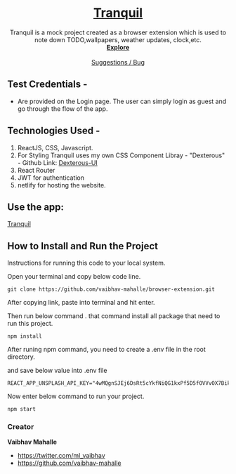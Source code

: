 <h1 align="center">
  <a href="https://browser-extension-fzxpkqsfm-vaibhav-mahalle.vercel.app/">
   Tranquil
  </a>
</h1>

<p align="center">
    Tranquil is a mock project created as a browser extension which is used to note down TODO,wallpapers, weather updates, clock,etc.
  <br>
  <a href="https://browser-extension-fzxpkqsfm-vaibhav-mahalle.vercel.app/"><strong>Explore </strong></a>
  <br>
  <br>
  <a href="https://github.com/vaibhav-mahalle/">Suggestions / Bug</a>
  </p>

## Test Credentials -

- Are provided on the Login page. The user can simply login as guest and go through the flow of the app.

## Technologies Used -

1. ReactJS, CSS, Javascript.
2. For Styling Tranquil uses my own CSS Component Libray - "Dexterous" - Github Link: <a href="https://github.com/vaibhav-mahalle/Dexterous-UI">Dexterous-UI</a>
3. React Router
4. JWT for authentication
5. netlify for hosting the website.

## Use the app:
<p><a href="https://browser-extension-fzxpkqsfm-vaibhav-mahalle.vercel.app/">
   Tranquil 
  </a></p>

## How to Install and Run the Project

Instructions for running this code to your local system.

Open your terminal and copy below code line.

```
git clone https://github.com/vaibhav-mahalle/browser-extension.git
```

After copying link, paste into terminal and hit enter.

Then run below command . that command install all package that need to run this project.

```
npm install
```

After runing npm command, you need to create a .env file in the root directory.

and save below value into .env file

```
REACT_APP_UNSPLASH_API_KEY="4wMQgnSJEj6DsRt5cYkfNiQG1kxPf5D5fOVVvOX7Bik"
```

Now enter below command to run your project.

```
npm start
```

### Creator

**Vaibhav Mahalle**

- <https://twitter.com/ml_vaibhav>
- <https://github.com/vaibhav-mahalle>
